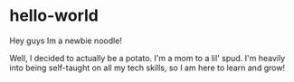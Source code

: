 # hello-world
Hey guys Im a newbie noodle!

Well, I decided to actually be a potato. I'm a mom to a lil' spud. I'm heavily into being self-taught on all my tech skills, so I am here to learn and grow!
